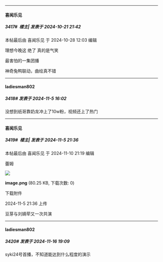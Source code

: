 ﻿
*****

####  喜闻乐见  
##### 3417#         楼主| 发表于 2024-10-21 21:42

 本帖最后由 喜闻乐见 于 2024-10-28 12:03 编辑 

理想今晚这 绝了 真的是气笑

最害怕的一集团播

神奇兔鸭联动，曲绘真不错

*****

####  ladiesman802  
##### 3418#       发表于 2024-11-5 16:02

没想到纸哥靠奶龙冲上了10w粉，视频还上了热门

*****

####  喜闻乐见  
##### 3419#         楼主| 发表于 2024-11-5 21:36

 本帖最后由 喜闻乐见 于 2024-11-10 21:19 编辑 

蕾姆

<img src="https://img.saraba1st.com/forum/202411/05/213607th5gk26ueh5yzktz.png" referrerpolicy="no-referrer">

<strong>image.png</strong> (80.25 KB, 下载次数: 0)

下载附件

2024-11-5 21:36 上传

豆芽与刘婧荦又一次共演

*****

####  ladiesman802  
##### 3420#       发表于 2024-11-16 19:09

syki24号首播，不知道能达到什么程度的演示

